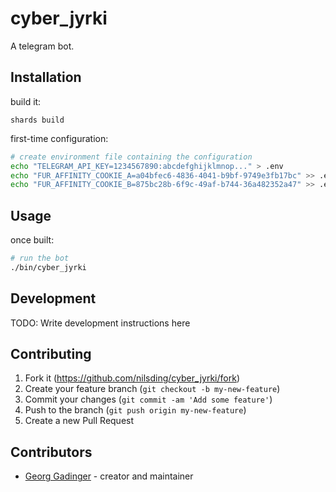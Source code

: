 # cyber_jyrki

A telegram bot.

## Installation

build it:

```
shards build
```

first-time configuration:

```sh
# create environment file containing the configuration
echo "TELEGRAM_API_KEY=1234567890:abcdefghijklmnop..." > .env
echo "FUR_AFFINITY_COOKIE_A=a04bfec6-4836-4041-b9bf-9749e3fb17bc" >> .env
echo "FUR_AFFINITY_COOKIE_B=875bc28b-6f9c-49af-b744-36a482352a47" >> .env
```

## Usage

once built:

```sh
# run the bot
./bin/cyber_jyrki
```

## Development

TODO: Write development instructions here

## Contributing

1. Fork it (<https://github.com/nilsding/cyber_jyrki/fork>)
2. Create your feature branch (`git checkout -b my-new-feature`)
3. Commit your changes (`git commit -am 'Add some feature'`)
4. Push to the branch (`git push origin my-new-feature`)
5. Create a new Pull Request

## Contributors

- [Georg Gadinger](https://github.com/nilsding) - creator and maintainer
